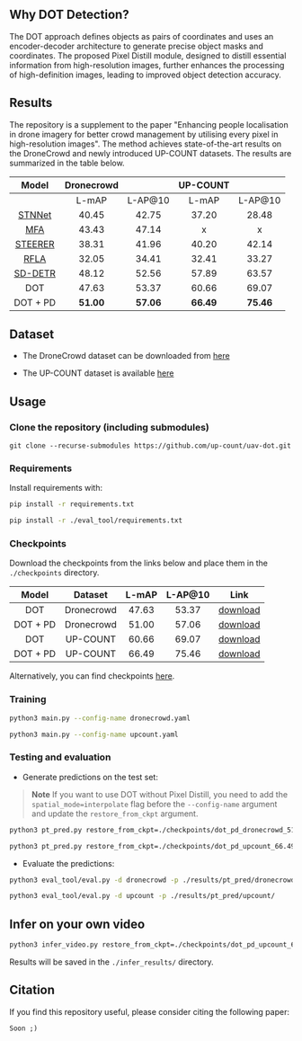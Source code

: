 ## Why DOT Detection?

The DOT approach defines objects as pairs of coordinates and uses an encoder-decoder architecture to generate precise object masks and coordinates. The proposed Pixel Distill module, designed to distill essential information from high-resolution images, further enhances the processing of high-definition images, leading to improved object detection accuracy.

## Results

The repository is a supplement to the paper "Enhancing people localisation in drone imagery for better crowd management by utilising every pixel in high-resolution images". The method achieves state-of-the-art results on the DroneCrowd and newly introduced UP-COUNT datasets. The results are summarized in the table below.

| **Model** | Dronecrowd |         | UP-COUNT |         |
|:---------:|:----------:|:-------:|:--------:|:-------:|
|           |    L-mAP   | L-AP@10 |   L-mAP  | L-AP@10 |
|   [STNNet](https://github.com/VisDrone/DroneCrowd/tree/master/STNNet)  |   40.45    |   42.75  |  37.20  |  28.48       |
|    [MFA](https://github.com/asanomitakanori/mfa-feature-warping)    |   43.43    |   47.14   |   x   |    x    |
|  [STEERER](https://github.com/taohan10200/STEERER)  |    38.31    |   41.96  |  40.20   | 42.14   |
|    [RFLA](https://github.com/Chasel-Tsui/mmdet-rfla)   |   32.05     |  34.41   |   32.41  |  33.27  |
|  [SD-DETR](https://github.com/kai271828/SD-DERT)  |    48.12    |  52.56   |  57.89    |  63.57    |
|    DOT    |   47.63    |  53.37   |   60.66  |  69.07   |
|  DOT + PD |   **51.00**      |  **57.06**   | **66.49**   |  **75.46**  |


## Dataset

* The DroneCrowd dataset can be downloaded from [here](https://github.com/VisDrone/DroneCrowd/tree/master#dronecrowd-full-version)

* The UP-COUNT dataset is available [here](https://up-count.github.io/)


## Usage

### Clone the repository (including submodules)

```
git clone --recurse-submodules https://github.com/up-count/uav-dot.git
```

### Requirements

Install requirements with: 

```bash
pip install -r requirements.txt
```

```bash
pip install -r ./eval_tool/requirements.txt
```


### Checkpoints

Download the checkpoints from the links below and place them in the `./checkpoints` directory.

| **Model** | **Dataset** | **L-mAP** | **L-AP@10** |   **Link**   |
|:---------:|:-----------:|:---------:|:-----------:|:------------:|
|    DOT    |  Dronecrowd |   47.63   |   53.37     | [download](https://drive.google.com/file/d/1jHZ2_85kS4tdG5Qbq3Jn0Xpjs8So6mwK/view?usp=sharing) |
|  DOT + PD |  Dronecrowd |   51.00   |   57.06     | [download](https://drive.google.com/file/d/1wYa01jGYfrAun3SfxuWzcKAni3hzBOMV/view?usp=sharing) |
|    DOT    |   UP-COUNT  |   60.66   |   69.07     | [download](https://drive.google.com/file/d/16MghcySpCxS0OxJzTJyRLr3AZKZ7cP0w/view?usp=sharing) |
|  DOT + PD |   UP-COUNT  |   66.49   |   75.46     | [download](https://drive.google.com/file/d/1K-SkfIPbivnOw7atjRQHW11Bt0-bhcKi/view?usp=sharing) |

Alternatively, you can find checkpoints [here](https://chmura.put.poznan.pl/s/SGlQ3OFfgRJr86g).

### Training

```bash
python3 main.py --config-name dronecrowd.yaml
```

```bash
python3 main.py --config-name upcount.yaml
```

### Testing and evaluation

* Generate predictions on the test set:

> **Note** If you want to use DOT without Pixel Distill, you need to add the `spatial_mode=interpolate` flag before the `--config-name` argument and update the `restore_from_ckpt` argument.

```bash
python3 pt_pred.py restore_from_ckpt=./checkpoints/dot_pd_dronecrowd_51.00.ckpt --config-name dronecrowd.yaml
```

```bash
python3 pt_pred.py restore_from_ckpt=./checkpoints/dot_pd_upcount_66.49.ckpt --config-name upcount.yaml
```


* Evaluate the predictions:

```bash
python3 eval_tool/eval.py -d dronecrowd -p ./results/pt_pred/dronecrowd/
```

```bash
python3 eval_tool/eval.py -d upcount -p ./results/pt_pred/upcount/
```

## Infer on your own video

```bash
python3 infer_video.py restore_from_ckpt=./checkpoints/dot_pd_upcount_66.49.ckpt +video=<PATH_TO_VIDEO> --config-name upcount.yaml
```

Results will be saved in the `./infer_results/` directory.


## Citation

If you find this repository useful, please consider citing the following paper:
```
Soon ;)
```
